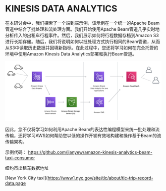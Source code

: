

# KINESIS DATA ANALYTICS



在本研讨会中，我们探索了一个端到端示例，该示例在一个统一的Apache Beam管道中结合了批处理和流处理方面。我们开始使用Apache Beam管道几乎实时地分析传入的出租车行程事件。然后，我们展示如何将行程数据存档到Amazon S3进行长期存储。随后，我们将说明如何以批处理方式执行相同的Beam管道，从而从S3中读取历史数据并回填新指标。在此过程中，您还将学习如何在完全托管的环境中使用Amazon Kinesis Data Analytics部署和执行Beam管道。



![Overview Beam Architecture](./image/overview-beamarchitecture.png)

因此，您不仅将学习如何利用Apache Beam的表达性编程模型来统一批处理和流传输，还将学习AWS如何帮助您以低的操作开销有效地构建和操作基于Beam的流传输架构。









示例代码： https://github.com/jianyew/amazon-kinesis-analytics-beam-taxi-consumer



纽约市出租车数据地址

 [New York City taxi](https://www1.nyc.gov/site/tlc/about/tlc-trip-record-data.page

